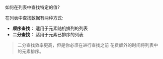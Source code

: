 
如何在列表中查找特定的值?

在列表中查找数据有两种方式:

* **顺序查找：** 适用于元素随机排列的列表
* **二分查找：** 适用于元素已排序的列表

> 二分查找效率更高，但是你必须在进行查找之前 花费额外的时间将列表中的元素排序。
